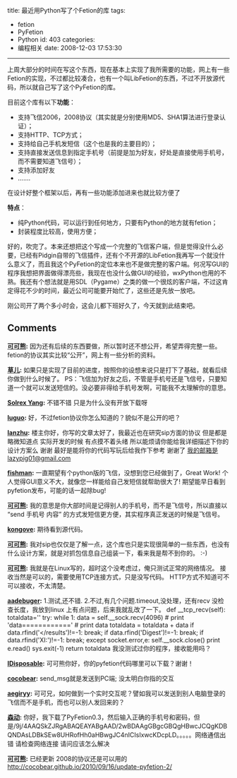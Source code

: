 title: 最近用Python写了个Fetion的库
tags:
  - fetion
  - PyFetion
  - Python
id: 403
categories:
  - 编程相关
date: 2008-12-03 17:53:30
---

上周大部分的时间在写这个东西，现在基本上实现了我所需要的功能，网上有一些Fetion的实现，不过都比较凑合，也有一个叫LibFetion的东西，不过不开放源代码，所以就自己写了这个PyFetion的库。

目前这个库有以下**功能**：
* 支持飞信2006，2008协议（其实就是分别使用MD5、SHA1算法进行登录认证）；
* 支持HTTP、TCP方式；
* 支持给自己手机发短信（这个也是我的主要目的）；
* 支持直接发送信息到指定手机号（前提是加为好友，好处是直接使用手机号，而不需要知道飞信号）；
* 支持添加好友
* .......

在设计好整个框架以后，再有一些功能添加进来也就比较方便了

**特点**：
* 纯Python代码，可以运行到任何地方，只要有Python的地方就有fetion；
* 封装程度比较高，使用方便；


好的，吹完了。本来还想把这个写成一个完整的飞信客户端，但是觉得没什么必要，已经有Pidgin自带的飞信插件，还有个不开源的LibFetion我再写一个就没什么意义了，而且我这个PyFetion的定位本来也不是做完整的客户端。何况写GUI的程序我想把界面做得漂亮些，我现在也没什么做GUI的经验，wxPython也用的不熟。我还有个想法就是用SDL（Pygame）之类的做一个很炫的客户端，不过这肯定得花不少的时间，最近公司可能要开始忙了，这些还是先放一放吧。

刚公司开了两个多小时会，这会儿都下班好久了，今天就到此结束吧。
## Comments

**[可可熊](#4639 "2008-12-04 09:10:26"):** 因为还有后续的东西要做，所以暂时还不想公开，希望弄得完整一些。 fetion的协议其实比较“公开”，网上有一些分析的资料。

**[草儿](#4640 "2008-12-04 09:55:41"):** 如果只是实现了目前的进度，按照你的设想来说只是打下了基础，就看后续你做到什么时候了。 PS：飞信加为好友之后，不管是手机号还是飞信号，只要知道一个就可以发送短信的。没必要非得给手机号发啊，可能我不太理解你的意思。

**[Solrex Yang](#4637 "2008-12-03 20:01:42"):** 不错不错 只是为什么没有开放下载呀

**[luguo](#4638 "2008-12-03 21:47:15"):** 好，不过fetion协议你怎么知道的？貌似不是公开的吧？

**[lanzhu](#4670 "2008-12-12 16:18:19"):** 楼主你好，你写的文章太好了，我最近也在研究sip方面的协议 但是都是略微知道点 实际开发的时候 有点摸不着头绪 所以能烦请你能给我详细描述下你的设计方案么 谢谢 最好是能将你的代码写玩后给我作下参考 谢谢了 我的邮箱是lazypig01@gmail.com

**[fishman](#4681 "2008-12-14 19:21:30"):** 一直期望有个python版的飞信，没想到您已经做到了，Great Work! 个人觉得GUI意义不大，就像您一样能给自己发短信就帮助很大了! 期望能早日看到pyfetion发布，可能的话一起除bug!

**[可可熊](#4641 "2008-12-04 10:04:37"):** 我的意思是你大部时间是记得别人的手机号，而不是飞信号，所以直接以 “send 手机号 内容” 的方式发短信更方便，其实程序真正发送的时候是飞信号。

**[kongove](#4650 "2008-12-05 13:43:43"):** 期待看到源代码。

**[可可熊](#4671 "2008-12-12 16:33:58"):** 我对sip也仅仅是了解一点，这个库也只是实现很简单的一些东西，也没有什么设计方案，就是对抓包信息自己组装一下，看来我是帮不到你的。 :-)

**[可可熊](#4852 "2009-01-14 09:17:48"):** 我就是在Linux写的，超时这个没考虑过，俺只测试正常的网络情况。 接收当然是可以的，需要使用TCP连接方式，只是没写代码。 HTTP方式不知道可不可以接收，不太清楚。

**[aadebuger](#4847 "2009-01-13 17:38:52"):** 1.测试,还不错. 2.不过,有几个问题.timeout,没处理，还有recv 没检查长度，我放到linux 上有点问题，后来我就乱改了一下。 def __tcp_recv(self): totaldata='' try: while 1: data = self.__sock.recv(4096) # print 'data============' # print data totaldata = totaldata + data if data.rfind('</results')!=-1: break; if data.rfind('Digest')!=-1: break; if data.rfind('XI:')!=-1: break; except socket.error,e: self.__sock.close() print e.read() sys.exit(-1) return totaldata 我没测试过你的程序，接收能用吗？

**[IDisposable](#6486 "2009-09-16 11:36:38"):** 可可熊你好，你的pyfetion代码哪里可以下载？谢谢！

**[cocobear](#7198 "2010-01-23 12:47:49"):** send_msg就是发送到PC端; 没太明白你指的交互

**[aegiryy](#7184 "2010-01-20 20:50:42"):** 可可兄，如何做到一个实时交互呢？譬如我可以发送到别人电脑登录的飞信而不是手机，而也可以别人发回来的？

**[森动](#8538 "2010-09-13 11:14:31"):** 你好，我下载了PyFetion0.3，然后输入正确的手机号和密码，但是/9j/4AAQSkZJRgABAQEAYABgAAD/2wBDAAgGBgcGBQgHBwcJCQgKDBQNDAsLDBkSEw8UHRofHh0aHBwgJC4nICIsIxwcKDcpLD。。。。。网络通信出错 请检查网络连接 请问应该怎么解决

**[可可熊](#8563 "2010-09-16 17:43:48"):** 已经更新 2008的协议还是可以用的 http://cocobear.github.io/2010/09/16/update-pyfetion-2/

